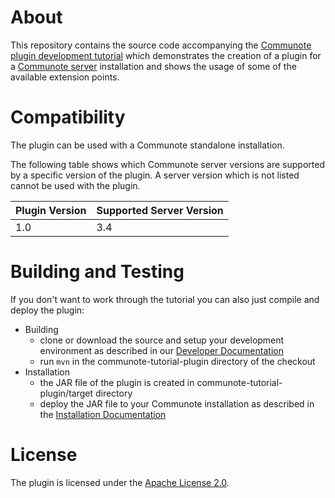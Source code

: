 # About
This repository contains the source code accompanying the [Communote plugin development tutorial](http://communote.github.io/doc/dev_how_plugin.html) 
which demonstrates the creation of a plugin for a [Communote server](https://github.com/Communote/communote-server) installation and shows the usage 
of some of the available extension points.

# Compatibility
The plugin can be used with a Communote standalone installation.

The following table shows which Communote server versions are supported by a specific version of the plugin. A server version which 
is not listed cannot be used with the plugin.

| Plugin Version  | Supported Server Version |
| ------------- | ------------- |
| 1.0  | 3.4  |

# Building and Testing
If you don't want to work through the tutorial you can also just compile and deploy the plugin:

* Building
  * clone or download the source and setup your development environment as described in our [Developer Documentation](http://communote.github.io/doc/dev_preparation.html)
  * run ```mvn``` in the communote-tutorial-plugin directory of the checkout
* Installation
  * the JAR file of the plugin is created in communote-tutorial-plugin/target directory
  * deploy the JAR file to your Communote installation as described in the [Installation Documentation](http://communote.github.io/doc/install_extensions.html)

# License
The plugin is licensed under the [Apache License 2.0](http://www.apache.org/licenses/LICENSE-2.0).
